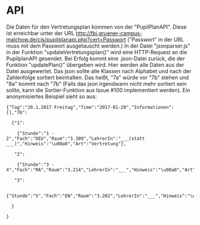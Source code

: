 # API
Die Daten für den Vertretungsplan kommen von der "PupilPlanAPI".
Diese ist erreichbar unter der URL http://fbi.gruener-campus-malchow.de/cis/pupilplanapi.php?cert=Passwort
("Passwort" in der URL muss mit dem Passwort ausgetauscht werden.)
In der Datei "jsonparser.js" in der Funktion "updateVertretungsplan()" wird eine HTTP-Request an die PupilplanAPI gesendet.
Bei Erfolg kommt eine .json-Datei zurück, die der Funktion "updatePlan()" übergeben wird. Hier werden alle Daten aus der Datei ausgewertet.
Das json sollte alle Klassen nach Alphabet und nach der Zahlenfolge sortiert beinhalten. Das heißt, "7a" würde vor "7b" stehen und "8a" kommt nach "7b" (Falls das json irgendwann nicht mehr sortiert sein sollte, kann die Sortier-Funktion aus Issue #100 implementiert werden).
Ein anonymisiertes Beispiel sieht so aus:

```
{"Tag":"20.1.2017 Freitag","Time":"2017-01-20","Informationen":[],"7b":

  {"1":
  
    {"Stunde":"1 - 2","Fach":"DEU","Raum":"3.309","LehrerIn":"___(statt ___)","Hinweis":"\u00a0","Art":"Vertretung"},
    
   "2":
   
    {"Stunde":"3 - 4","Fach":"MA","Raum":"3.214","LehrerIn":"___","Hinweis":"\u00a0","Art":"Vertretung"}
    
   "3":
   
    {"Stunde":"5","Fach":"EN","Raum":"3.202","LehrerIn":"___","Hinweis":"\u00a0","Art":"Ausfall"}
    
  }
  
}
```
